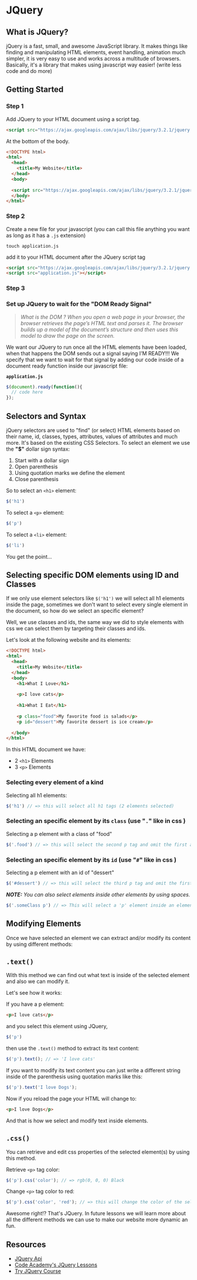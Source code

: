 # JQuery

## What is JQuery?

jQuery is a fast, small, and awesome JavaScript library. It makes things like finding and manipulating HTML elements, event handling, animation much simpler, it is very easy to use and works across a multitude of browsers. Basically, it's a library that makes using javascript way easier! (write less code and do more)


## Getting Started

### Step 1
Add JQuery to your HTML document using a script tag.

```html
<script src="https://ajax.googleapis.com/ajax/libs/jquery/3.2.1/jquery.min.js"></script>
```

At the bottom of the body.


```html
<!DOCTYPE html>
<html>
  <head>
    <title>My Website</title>
  </head>
  <body>
    
  <script src="https://ajax.googleapis.com/ajax/libs/jquery/3.2.1/jquery.min.js"></script>
  </body>
</html>
```

### Step 2

Create a new file for your javascript (you can call this file anything you want as long as it has a `.js` extension) 

```
touch application.js
```

add it to your HTML document after the JQuery script tag

```html
<script src="https://ajax.googleapis.com/ajax/libs/jquery/3.2.1/jquery.min.js"></script>
<script src="application.js"></script>
```

### Step 3 
### Set up JQuery to wait for the "DOM Ready Signal"

> *What is the DOM ? When you open a web page in your browser, the browser retrieves the page’s HTML text and parses it. The browser builds up a model of the document’s structure and then uses this model to draw the page on the screen.*

We want our JQuery to run once all the HTML elements have been loaded, when that happens the DOM sends out a signal saying I'M READY!!! We specify that we want to wait for that signal by adding our code inside of a document ready function inside our javascript file:

**`application.js`**

```js
$(document).ready(function(){
  // code here
});
```

## Selectors and Syntax
jQuery selectors are used to "find" (or select) HTML elements based on their name, id, classes, types, attributes, values of attributes and much more. It's based on the existing CSS Selectors. To select an element we use the **"$"** dollar sign syntax:

1. Start with a dollar sign
2. Open parenthesis 
3. Using quotation marks we define the element
4. Close parenthesis

So to select an `<h1>` element:

```js
$('h1')
```

To select a `<p>` element:

```js
$('p')
```

To select a `<li>` element:

```js
$('li')
```

You get the point... 

## Selecting specific DOM elements using ID and Classes

If we only use element selectors like `$('h1')` we will select all h1 elements inside the page, sometimes we don't want to select every single element in the document, so how do we select an specific element?

Well, we use classes and ids, the same way we did to style elements with css we can select them by targeting their classes and ids.

Let's look at the following website and its elements:

```html
<!DOCTYPE html>
<html>
  <head>
    <title>My Website</title>
  </head>
  <body>
    <h1>What I Love</h1>
    
    <p>I love cats</p>
    
    <h1>What I Eat</h1>
    
    <p class="food">My favorite food is salads</p>
    <p id="dessert">My favorite dessert is ice cream</p>
  
  </body>
</html>
```

In this HTML document we have: 

- 2 `<h1>` Elements
- 3 `<p>` Elements

### Selecting every element of a kind

Selecting all h1 elements:

```js
$('h1') // => this will select all h1 tags (2 elements selected)
```

### Selecting an specific element by its `class` (use "`.`" like in css )

Selecting a p element with a class of "food"

```js
$('.food') // => this will select the second p tag and omit the first and last p tags (1 element selected)
```


### Selecting an specific element by its `id` (use "`#`" like in css )

Selecting a p element with an id of "dessert"

```js
$('#dessert') // => this will select the third p tag and omit the first two p elements (1 element selected)
```

***NOTE:*** *You can also select elements inside other elements by using spaces.*

```js
$('.someClass p') // => This will select a 'p' element inside an element with a class of 'someClass'
```

## Modifying Elements

Once we have selected an element we can extract and/or modify its content by using different methods:

## `.text()`

With this method we can find out what text is inside of the selected element and also we can modify it.

Let's see how it works:

If you have a p element:

```html
<p>I love cats</p>
```

and you select this element using JQuery,

```js
$('p')
```

then use the `.text()` method to extract its text content:

```js
$('p').text(); // => 'I love cats'
```

If you want to modify its text content you can just write a different string inside of the parenthesis using quotation marks like this:

```js
$('p').text('I love Dogs');
```

Now if you reload the page your HTML will change to:

```html
<p>I love Dogs</p>
```

And that is how we select and modify text inside elements.


## `.css()`

You can retrieve and edit css properties of the selected element(s) by using this method.

Retrieve `<p>` tag color:

```js
$('p').css('color'); // => rgb(0, 0, 0) Black
```

Change `<p>` tag color to red:

```js
$('p').css('color', 'red'); // => this will change the color of the selected tag to red.
```

Awesome right!? That's JQuery. In future lessons we will learn more about all the different methods we can use to make our website more dynamic an fun.

## Resources

* [JQuery Api](http://api.jquery.com/)
* [Code Academy's JQuery Lessons](https://www.codecademy.com/learn/jquery)
* [Try JQuery Course](http://try.jquery.com/)


